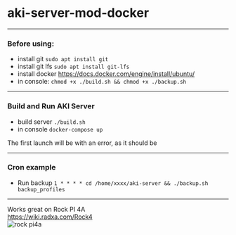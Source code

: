 # aki-server-mod-docker

***

### Before using:

* install git `sudo apt install git`
* install git lfs `sudo apt install git-lfs`
* install docker https://docs.docker.com/engine/install/ubuntu/
* in console: `chmod +x ./build.sh && chmod +x ./backup.sh`

***

### Build and Run AKI Server
* build server `./build.sh`
* in console `docker-compose up`

The first launch will be with an error, as it should be

***

### Cron example

* Run backup `1 * * * * cd /home/xxxx/aki-server && ./backup.sh backup_profiles`

***

Works great on Rock PI 4A \
https://wiki.radxa.com/Rock4 \
![rock pi4a](https://wiki.radxa.com/mw/images/thumb/e/e9/ROCK_4AB.gif/300px-ROCK_4AB.gif)
